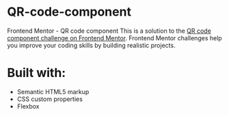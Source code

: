 # QR-code-component
Frontend Mentor - QR code component
This is a solution to the [QR code component challenge on Frontend Mentor](https://www.frontendmentor.io/challenges/qr-code-component-iux_sIO_H). Frontend Mentor challenges help you improve your coding skills by building realistic projects. 
# Built with:
- Semantic HTML5 markup
- CSS custom properties
- Flexbox
